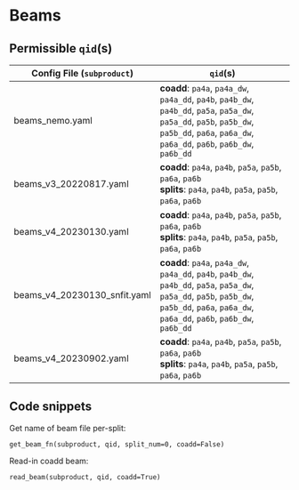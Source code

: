 # Beams

## Permissible `qid`(s)
| Config File (`subproduct`) | `qid`(s) |
| ----------- | -------- |
| beams_nemo.yaml|  __coadd__: `pa4a`, `pa4a_dw`, `pa4a_dd`, `pa4b`, `pa4b_dw`, `pa4b_dd`, `pa5a`, `pa5a_dw`, `pa5a_dd`, `pa5b`, `pa5b_dw`, `pa5b_dd`, `pa6a`, `pa6a_dw`, `pa6a_dd`, `pa6b`, `pa6b_dw`, `pa6b_dd` |
| beams_v3_20220817.yaml|  __coadd__: `pa4a`, `pa4b`, `pa5a`, `pa5b`, `pa6a`, `pa6b` <br>   __splits__: `pa4a`, `pa4b`, `pa5a`, `pa5b`, `pa6a`, `pa6b`|
| beams_v4_20230130.yaml |    __coadd__: `pa4a`, `pa4b`, `pa5a`, `pa5b`, `pa6a`, `pa6b` <br>   __splits__: `pa4a`, `pa4b`, `pa5a`, `pa5b`, `pa6a`, `pa6b` <br>    |
| beams_v4_20230130_snfit.yaml|   __coadd__: `pa4a`, `pa4a_dw`, `pa4a_dd`, `pa4b`, `pa4b_dw`, `pa4b_dd`, `pa5a`, `pa5a_dw`, `pa5a_dd`, `pa5b`, `pa5b_dw`, `pa5b_dd`, `pa6a`, `pa6a_dw`, `pa6a_dd`, `pa6b`, `pa6b_dw`, `pa6b_dd`|     
| beams_v4_20230902.yaml |    __coadd__: `pa4a`, `pa4b`, `pa5a`, `pa5b`, `pa6a`, `pa6b` <br>   __splits__: `pa4a`, `pa4b`, `pa5a`, `pa5b`, `pa6a`, `pa6b` <br>    |



## Code snippets


Get name of beam file per-split:
```
get_beam_fn(subproduct, qid, split_num=0, coadd=False)
```

Read-in coadd beam: 
```
read_beam(subproduct, qid, coadd=True)
```